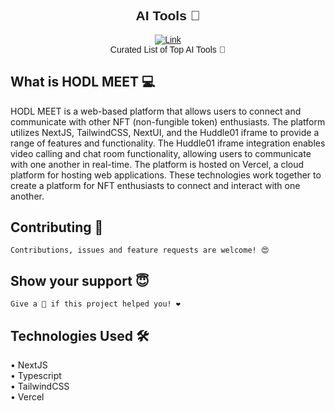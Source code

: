 <div align="center" style="font-family:'Montserrat', sans-serif;">
  
## AI Tools 🤖

  [![Link](https://img.shields.io/badge/Website-Link-yellow)](https://tools-ai.vercel.app/) <br/>
  Curated List of Top AI Tools 🧠
</div>

## What is HODL MEET 💻

HODL MEET is a web-based platform that allows users to connect and communicate with other NFT (non-fungible token) enthusiasts. The platform utilizes NextJS, TailwindCSS, NextUI, and the Huddle01 iframe to provide a range of features and functionality. The Huddle01 iframe integration enables video calling and chat room functionality, allowing users to communicate with one another in real-time. The platform is hosted on Vercel, a cloud platform for hosting web applications. These technologies work together to create a platform for NFT enthusiasts to connect and interact with one another.

## Contributing 🤝

    Contributions, issues and feature requests are welcome! 😍

## Show your support 😇

    Give a 🌟 if this project helped you! ❤️

## Technologies Used 🛠

  • NextJS<br/>
  • Typescript<br/>
  • TailwindCSS<br/>
  • Vercel

